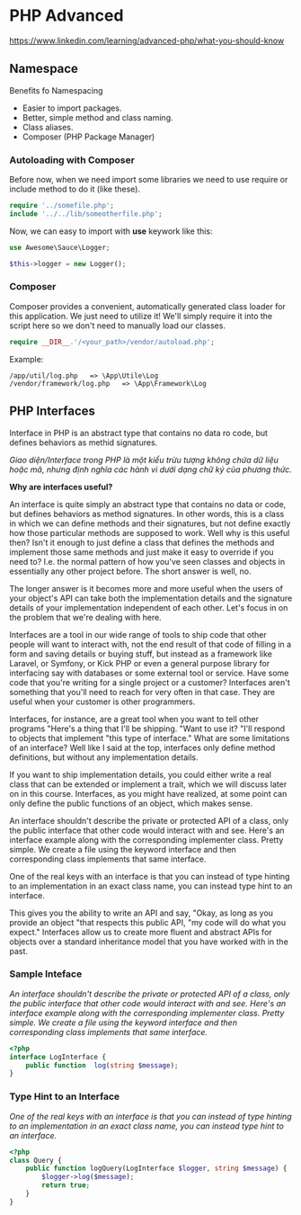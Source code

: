 # PHP Advanced

https://www.linkedin.com/learning/advanced-php/what-you-should-know


## Namespace

Benefits fo Namespacing

- Easier to import packages.
- Better, simple method and class naming.
- Class aliases.
- Composer (PHP Package Manager)

### Autoloading with Composer

Before now, when we need import some libraries we need to use require or include method to do it (like these).

```php
require '../somefile.php';
include '../../lib/someotherfile.php';
```

Now, we can easy to import with **use** keywork like this:

```php
use Awesome\Sauce\Logger;

$this->logger = new Logger(); 
```

### Composer

Composer provides a convenient, automatically generated class loader for
this application. We just need to utilize it! We'll simply require it
into the script here so we don't need to manually load our classes.

```php
require __DIR__.'/<your_path>/vendor/autoload.php';
```

Example:

```
/app/util/log.php   => \App\Utile\Log
/vendor/framework/log.php   => \App\Framework\Log
```

## PHP Interfaces

Interface in PHP is an abstract type that contains no data ro code, but defines behaviors as methid signatures.

<em>
Giao diện/Interface trong PHP là một kiểu trừu tượng không chứa dữ liệu hoặc mã, nhưng định nghĩa các hành vi dưới dạng chữ ký của phương thức.
</em>

**Why are interfaces useful?**

An interface is quite simply an abstract type that contains no data or code, but defines behaviors as method signatures. In other words, this is a class in which we can define methods and their signatures, but not define exactly how those particular methods are supposed to work. Well why is this useful then? Isn't it enough to just define a class that defines the methods and implement those same methods and just make it easy to override if you need to? I.e. the normal pattern of how you've seen classes and objects in essentially any other project before. The short answer is well, no. 

The longer answer is it becomes more and more useful when the users of your object's API can take both the implementation details and the signature details of your implementation independent of each other. Let's focus in on the problem that we're dealing with here. 

Interfaces are a tool in our wide range of tools to ship code that other people will want to interact with, not the end result of that code of filling in a form and saving details or buying stuff, but instead as a framework like Laravel, or Symfony, or Kick PHP or even a general purpose library for interfacing say with databases or some external tool or service. Have some code that you're writing for a single project or a customer? Interfaces aren't something that you'll need to reach for very often in that case. They are useful when your customer is other programmers. 

Interfaces, for instance, are a great tool when you want to tell other programs "Here's a thing that I'll be shipping. "Want to use it? "I'll respond to objects that implement "this type of interface." What are some limitations of an interface? Well like I said at the top, interfaces only define method definitions, but without any implementation details. 

If you want to ship implementation details, you could either write a real class that can be extended or implement a trait, which we will discuss later on in this course. Interfaces, as you might have realized, at some point can only define the public functions of an object, which makes sense. 

An interface shouldn't describe the private or protected API of a class, only the public interface that other code would interact with and see. Here's an interface example along with the corresponding implementer class. Pretty simple. We create a file using the keyword interface and then corresponding class implements that same interface. 

One of the real keys with an interface is that you can instead of type hinting to an implementation in an exact class name, you can instead type hint to an interface. 

This gives you the ability to write an API and say, "Okay, as long as you provide an object "that respects this public API, "my code will do what you expect." Interfaces allow us to create more fluent and abstract APIs for objects over a standard inheritance model that you have worked with in the past.


### Sample Inteface

*An interface shouldn't describe the private or protected API of a class, only the public interface that other code would interact with and see. Here's an interface example along with the corresponding implementer class. Pretty simple. We create a file using the keyword interface and then corresponding class implements that same interface.*

```php
<?php
interface LogInterface {
    public function  log(string $message);
}
```

### Type Hint to an Interface

*One of the real keys with an interface is that you can instead of type hinting to an implementation in an exact class name, you can instead type hint to an interface.*

```php
<?php
class Query {
    public function logQuery(LogInterface $logger, string $message) {
        $logger->log($message);
        return true;
    }
}
```
